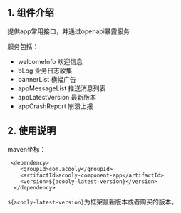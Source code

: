 <!-- title: 移动端app组件 -->
<!-- type: app -->
<!-- author: zhangpu -->

## 1. 组件介绍

提供app常用接口，并通过openapi暴露服务

服务包括：

* welcomeInfo 欢迎信息
* bLog 业务日志收集
* bannerList 横幅广告
* appMessageList 推送消息列表
* appLatestVersion 最新版本
* appCrashReport 崩溃上报

## 2. 使用说明
maven坐标：

     <dependency>
        <groupId>com.acooly</groupId>
        <artifactId>acooly-component-app</artifactId>
        <version>${acooly-latest-version}</version>
      </dependency>

`${acooly-latest-version}`为框架最新版本或者购买的版本。